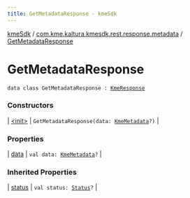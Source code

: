 ```yaml
---
title: GetMetadataResponse - kmeSdk
---
```


[kmeSdk](../../index.html) / [com.kme.kaltura.kmesdk.rest.response.metadata](../index.html) / [GetMetadataResponse](./index.html)

# GetMetadataResponse

`data class GetMetadataResponse : `[`KmeResponse`](../../com.kme.kaltura.kmesdk.rest.response/-kme-response/index.html)

### Constructors

| [&lt;init&gt;](-init-.html) | `GetMetadataResponse(data: `[`KmeMetadata`](../-kme-metadata/index.html)`?)` |

### Properties

| [data](data.html) | `val data: `[`KmeMetadata`](../-kme-metadata/index.html)`?` |

### Inherited Properties

| [status](../../com.kme.kaltura.kmesdk.rest.response/-kme-response/status.html) | `val status: `[`Status`](../../com.kme.kaltura.kmesdk.rest.response/-kme-response/-status/index.html)`?` |

